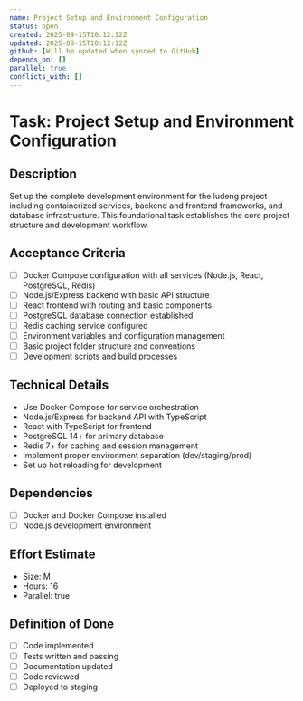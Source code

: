 ```yaml
---
name: Project Setup and Environment Configuration
status: open
created: 2025-09-15T10:12:12Z
updated: 2025-09-15T10:12:12Z
github: [Will be updated when synced to GitHub]
depends_on: []
parallel: true
conflicts_with: []
---
```


# Task: Project Setup and Environment Configuration

## Description
Set up the complete development environment for the ludeng project including containerized services, backend and frontend frameworks, and database infrastructure. This foundational task establishes the core project structure and development workflow.

## Acceptance Criteria
- [ ] Docker Compose configuration with all services (Node.js, React, PostgreSQL, Redis)
- [ ] Node.js/Express backend with basic API structure
- [ ] React frontend with routing and basic components
- [ ] PostgreSQL database connection established
- [ ] Redis caching service configured
- [ ] Environment variables and configuration management
- [ ] Basic project folder structure and conventions
- [ ] Development scripts and build processes

## Technical Details
- Use Docker Compose for service orchestration
- Node.js/Express for backend API with TypeScript
- React with TypeScript for frontend
- PostgreSQL 14+ for primary database
- Redis 7+ for caching and session management
- Implement proper environment separation (dev/staging/prod)
- Set up hot reloading for development

## Dependencies
- [ ] Docker and Docker Compose installed
- [ ] Node.js development environment

## Effort Estimate
- Size: M
- Hours: 16
- Parallel: true

## Definition of Done
- [ ] Code implemented
- [ ] Tests written and passing
- [ ] Documentation updated
- [ ] Code reviewed
- [ ] Deployed to staging